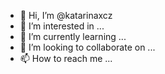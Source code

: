 - 👋 Hi, I’m @katarinaxcz
- 👀 I’m interested in ...
- 🌱 I’m currently learning ...
- 💞️ I’m looking to collaborate on ...
- 📫 How to reach me ...

<!---
katarinaxcz/katarinaxcz is a ✨ special ✨ repository because its `README.md` (this file) appears on your GitHub profile.
You can click the Preview link to take a look at your changes.
--->
